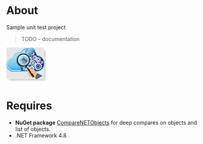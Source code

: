 ﻿# About

Sample unit test project

> TODO - documentation

![image](../assets/unitTesting.png)

# Requires

- **NuGet package** [CompareNETObjects](https://www.nuget.org/packages/CompareNETObjects) for deep compares on objects and list of objects.
- .NET Framework 4.8

